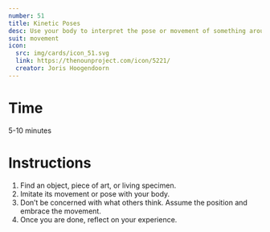 ```yaml
---
number: 51
title: Kinetic Poses
desc: Use your body to interpret the pose or movement of something around you.
suit: movement
icon:
  src: img/cards/icon_51.svg
  link: https://thenounproject.com/icon/5221/
  creator: Joris Hoogendoorn
---
```

# Time
5-10 minutes

# Instructions
1. Find an object, piece of art, or living specimen.
2. Imitate its movement or pose with your body.
3. Don’t be concerned with what others think. Assume the position and embrace the movement.
4. Once you are done, reflect on your experience.

